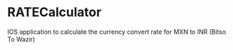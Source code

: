 # RATECalculator
IOS application to calculate the currency convert rate for MXN to INR (Bitso To Wazir)
